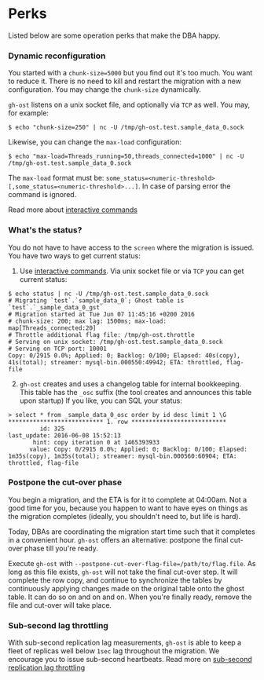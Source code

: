 # Perks

Listed below are some operation perks that make the DBA happy.

### Dynamic reconfiguration

You started with a `chunk-size=5000` but you find out it's too much. You want to reduce it. There is no need to kill and restart the migration with a new configuration. You may change the `chunk-size` dynamically.

`gh-ost` listens on a unix socket file, and optionally via `TCP` as well. You may, for example:

```shell
$ echo "chunk-size=250" | nc -U /tmp/gh-ost.test.sample_data_0.sock
```

Likewise, you can change the `max-load` configuration:

```shell
$ echo "max-load=Threads_running=50,threads_connected=1000" | nc -U /tmp/gh-ost.test.sample_data_0.sock
```

The `max-load` format must be: `some_status=<numeric-threshold>[,some_status=<numeric-threshold>...]`.
In case of parsing error the command is ignored.

Read more about [interactive commands](interactive-commands.md)

### What's the status?

You do not have to have access to the `screen` where the migration is issued. You have two ways to get current status:

1. Use [interactive commands](interactive-commands.md). Via unix socket file or via `TCP` you can get current status:

```shell
$ echo status | nc -U /tmp/gh-ost.test.sample_data_0.sock
# Migrating `test`.`sample_data_0`; Ghost table is `test`.`_sample_data_0_gst`
# Migration started at Tue Jun 07 11:45:16 +0200 2016
# chunk-size: 200; max lag: 1500ms; max-load: map[Threads_connected:20]
# Throttle additional flag file: /tmp/gh-ost.throttle
# Serving on unix socket: /tmp/gh-ost.test.sample_data_0.sock
# Serving on TCP port: 10001
Copy: 0/2915 0.0%; Applied: 0; Backlog: 0/100; Elapsed: 40s(copy), 41s(total); streamer: mysql-bin.000550:49942; ETA: throttled, flag-file
```

2. `gh-ost` creates and uses a changelog table for internal bookkeeping. This table has the `_osc` suffix (the tool creates and announces this table upon startup) If you like, you can SQL your status:

```
> select * from _sample_data_0_osc order by id desc limit 1 \G
*************************** 1. row ***************************
         id: 325
last_update: 2016-06-08 15:52:13
       hint: copy iteration 0 at 1465393933
      value: Copy: 0/2915 0.0%; Applied: 0; Backlog: 0/100; Elapsed: 1m35s(copy), 1m35s(total); streamer: mysql-bin.000560:60904; ETA: throttled, flag-file
```

### Postpone the cut-over phase

You begin a migration, and the ETA is for it to complete at 04:00am. Not a good time for you, because you happen to want to have eyes on things as the migration completes (ideally, you shouldn't need to, but life is hard).

Today, DBAs are coordinating the migration start time such that it completes in a convenient hour. `gh-ost` offers an alternative: postpone the final cut-over phase till you're ready.

Execute `gh-ost` with `--postpone-cut-over-flag-file=/path/to/flag.file`. As long as this file exists, `gh-ost` will not take the final cut-over step. It will complete the row copy, and continue to synchronize the tables by continuously applying changes made on the original table onto the ghost table. It can do so on and on and on. When you're finally ready, remove the file and cut-over will take place.

### Sub-second lag throttling

With sub-second replication lag measurements, `gh-ost` is able to keep a fleet of replicas well below `1sec` lag throughout the migration. We encourage you to issue sub-second heartbeats. Read more on [sub-second replication lag throttling](subsecond-lag.md)
